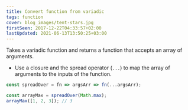 ```yaml
---
title: Convert function from variadic
tags: function
cover: blog_images/tent-stars.jpg
firstSeen: 2017-12-22T04:33:57+02:00
lastUpdated: 2021-06-13T13:50:25+03:00
---
```


Takes a variadic function and returns a function that accepts an array of arguments.

- Use a closure and the spread operator (`...`) to map the array of arguments to the inputs of the function.

```js
const spreadOver = fn => argsArr => fn(...argsArr);
```

```js
const arrayMax = spreadOver(Math.max);
arrayMax([1, 2, 3]); // 3
```
